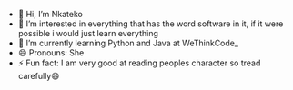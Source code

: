 - 👋 Hi, I’m Nkateko
- 👀 I’m interested in everything that has the word software in it, if it were possible i would just learn everything
- 🌱 I’m currently learning Python and Java at WeThinkCode_
- 😄 Pronouns: She
- ⚡ Fun fact: I am very good at reading peoples character so tread carefully😄

<!---
Nkatek0/Nkatek0 is a ✨ special ✨ repository because its `README.md` (this file) appears on your GitHub profile.
You can click the Preview link to take a look at your changes.
--->
